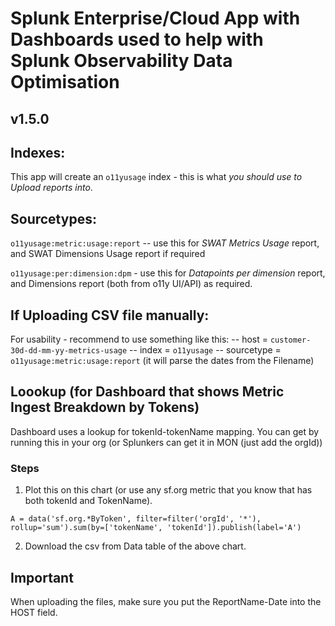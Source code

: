 # Splunk Enterprise/Cloud App with Dashboards used to help with Splunk Observability Data Optimisation
## v1.5.0

## Indexes:
This app will create an `o11yusage` index - this is what *you should use to Upload reports into*.

## Sourcetypes:
`o11yusage:metric:usage:report` -- use this for *SWAT Metrics Usage* report, and SWAT Dimensions Usage report if required

`o11yusage:per:dimension:dpm` - use this for *Datapoints per dimension* report, and Dimensions report (both from o11y UI/API) as required.

## If Uploading CSV file manually:

For usability - recommend to use something like this:
   -- host = `customer-30d-dd-mm-yy-metrics-usage`
   -- index = `o11yusage`
   -- sourcetype = `o11yusage:metric:usage:report` (it will parse the dates from the Filename)

## Loookup (for Dashboard that shows Metric Ingest Breakdown by Tokens)

Dashboard uses a lookup for tokenId-tokenName mapping.
You can get by running this in your org (or Splunkers can get it in MON (just add the orgId))

### Steps
  1. Plot this on this chart (or use any sf.org metric that you know that has both tokenId and TokenName).
  
  `A = data('sf.org.*ByToken', filter=filter('orgId', '*'), rollup='sum').sum(by=['tokenName', 'tokenId']).publish(label='A')`
  
  2. Download the csv from Data table of the above chart.

## Important
When uploading the files, make sure you put the ReportName-Date into the HOST field.
